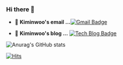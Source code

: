 ### Hi there 👋

<!--
**Kiminwoo/Kiminwoo** is a ✨ _special_ ✨ repository because its `README.md` (this file) appears on your GitHub profile.

Here are some ideas to get you started:

- 🔭 I’m currently working on ...
- 🌱 I’m currently learning ...
- 👯 I’m looking to collaborate on ...
- 🤔 I’m looking for help with ...
- 💬 Ask me about ...
- 📫 How to reach me: ...
- 😄 Pronouns: ...
- ⚡ Fun fact: ...
-->


- 📮  **Kiminwoo's email ...**[![Gmail Badge](https://img.shields.io/badge/Gmail-d14836?style=flat-square&logo=Gmail&logoColor=white&link=mailto:dlsdn166@gmail.com)](mailto:dlsdn166@gmail.com)

- 📒  **Kiminwoo's blog ...** [![Tech Blog Badge](http://img.shields.io/badge/-Tech%20blog-black?style=flat-square&logo=blogger&logoColor=white&link=https://dlsdn73.tistory.com/)](https://dlsdn73.tistory.com/)

![Anurag's GitHub stats](https://github-readme-stats.vercel.app/api?username=fomagran&show_icons=true&theme=cobalt)   

[![Hits](https://hits.seeyoufarm.com/api/count/incr/badge.svg?url=https%3A%2F%2Fgithub.com%2Ffomagran&count_bg=%2379C83D&title_bg=%23555555&icon=&icon_color=%23E7E7E7&title=hits&edge_flat=false)](https://hits.seeyoufarm.com) 
